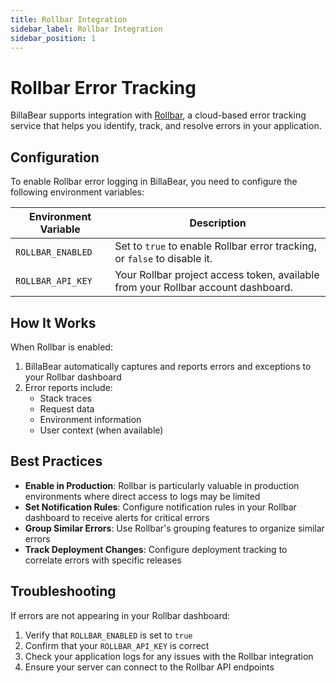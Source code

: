 ```yaml
---
title: Rollbar Integration
sidebar_label: Rollbar Integration
sidebar_position: 1
---
```


# Rollbar Error Tracking

BillaBear supports integration with [Rollbar](https://rollbar.com), a cloud-based error tracking service that helps you identify, track, and resolve errors in your application.

## Configuration

To enable Rollbar error logging in BillaBear, you need to configure the following environment variables:

| Environment Variable | Description |
| --- | --- | 
| `ROLLBAR_ENABLED` | Set to `true` to enable Rollbar error tracking, or `false` to disable it. |
| `ROLLBAR_API_KEY` | Your Rollbar project access token, available from your Rollbar account dashboard. |

## How It Works

When Rollbar is enabled:

1. BillaBear automatically captures and reports errors and exceptions to your Rollbar dashboard
2. Error reports include:
   - Stack traces
   - Request data
   - Environment information
   - User context (when available)

## Best Practices

- **Enable in Production**: Rollbar is particularly valuable in production environments where direct access to logs may be limited
- **Set Notification Rules**: Configure notification rules in your Rollbar dashboard to receive alerts for critical errors
- **Group Similar Errors**: Use Rollbar's grouping features to organize similar errors
- **Track Deployment Changes**: Configure deployment tracking to correlate errors with specific releases

## Troubleshooting

If errors are not appearing in your Rollbar dashboard:

1. Verify that `ROLLBAR_ENABLED` is set to `true`
2. Confirm that your `ROLLBAR_API_KEY` is correct
3. Check your application logs for any issues with the Rollbar integration
4. Ensure your server can connect to the Rollbar API endpoints

